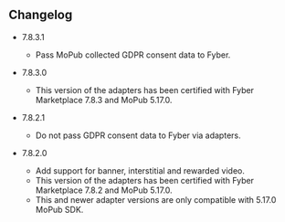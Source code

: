 ## Changelog
  * 7.8.3.1
    * Pass MoPub collected GDPR consent data to Fyber.

  * 7.8.3.0
    * This version of the adapters has been certified with Fyber Marketplace 7.8.3 and MoPub 5.17.0.

  * 7.8.2.1
    * Do not pass GDPR consent data to Fyber via adapters.

  * 7.8.2.0
    * Add support for banner, interstitial and rewarded video.
    * This version of the adapters has been certified with Fyber Marketplace 7.8.2 and MoPub 5.17.0.
    * This and newer adapter versions are only compatible with 5.17.0 MoPub SDK.
